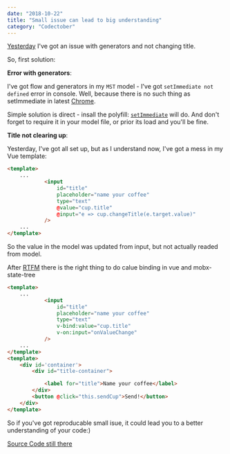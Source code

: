 ```yaml
---
date: "2018-10-22"
title: "Small issue can lead to big understanding"
category: "Codectober"
---
```


[Yesterday](./async-and-generators) I've got an issue with generators and not changing title.

So, first solution:

**Error with generators**: 

I've got flow and generators in my `MST` model - I've got `setImmediate not defined` error in console. Well, because there is no such thing as setImmediate in latest [Chrome](https://caniuse.com/#feat=setimmediate).

Simple solution is direct - insall the polyfill: [`setImmediate`](https://github.com/YuzuJS/setImmediate) will do. And don't forget to require it in your model file, or prior its load and you'll be fine.

**Title not clearing up**: 

Yesterday, I've got all set up, but as I understand now, I've got a mess in my Vue template:

```html
<template>
    ...
			<input 
				id="title"
				placeholder="name your coffee"
				type="text" 
				@value="cup.title"
				@input="e => cup.changeTitle(e.target.value)"
			/>
	...
</template>
```

So the value in the model was updated from input, but not actually readed from model.

After [RTFM](https://vuejs.org/v2/guide/components.html#Using-v-model-on-Components) there is the right thing to do calue binding in vue and mobx-state-tree
```html
<template>
    ...
            <input 
                id="title"
                placeholder="name your coffee"
                type="text" 
                v-bind:value="cup.title"
                v-on:input="onValueChange"
            />
	...
</template>
<template>
    <div id='container'>
        <div id="title-container">

            <label for="title">Name your coffee</label>
        </div>
        <button @click="this.sendCup">Send!</button>
    </div>
</template>
```

So if you've got reproducable small isue, it could lead you to a better understanding of your code:)

[Source Code still there](https://github.com/dmitrybirin/coffee-vueel/tree/modeling-sending)